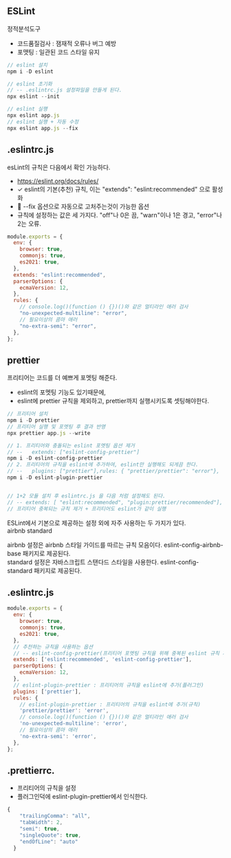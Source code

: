 
## ESLint

정적분석도구
- 코드품질검사 : 잼재적 오류나 버그 예방
- 포맷팅 : 일관된 코드 스타일 유지

```js
// eslint 설치
npm i -D eslint

// eslint 초기화 
// -- .eslintrc.js 설정파일을 만들게 된다.
npx eslint --init

// eslint 실행
npx eslint app.js
// eslint 실행 + 자동 수정
npx eslint app.js --fix
```

## .eslintrc.js
esLint의 규칙은 다음에서 확인 가능하다.
- https://eslint.org/docs/rules/
- ✓  eslint의 기본(추천) 규칙, 이는  "extends": "eslint:recommended" 으로 활성화
- 🔧 --fix 옵션으로 자동으로 고처주는것이 가능한 옵션  
- 규칙에 설정하는 값은 세 가지다. "off"나 0은 끔, "warn"이나 1은 경고, "error"나 2는 오류.   

```js
module.exports = {
  env: {
    browser: true,
    commonjs: true,
    es2021: true,
  },
  extends: "eslint:recommended",
  parserOptions: {
    ecmaVersion: 12,
  },
  rules: {
    // console.log()(function () {})()와 같은 멀티라인 애러 검사
    "no-unexpected-multiline": "error",
    // 필요이상의 콤마 애러
    "no-extra-semi": "error",
  },
};

```

## prettier

프리티어는 코드를 더 예쁘게 포멧팅 해준다.
- eslint의 포멧팅 기능도 있기때문에, 
- eslint에 prettier 규칙을 제외하고, prettier까지 실행시키도록 셋팅해야한다.

```js
// 프리티어 설치
npm i -D prettier
// 프리티어 실행 및 포멧팅 후 결과 반영
npx prettier app.js --write

// 1. 프리티어와 충돌되는 eslint 포멧팅 옵션 제거
// --   extends: ["eslint-config-prettier"]
npm i -D eslint-config-prettier
// 2. 프리티어의 규칙을 eslint에 추가하여, eslint만 실행해도 되게끔 한다. 
// --   plugins: ["prettier"],rules: { "prettier/prettier": "error"},
npm i -D eslint-plugin-prettier


// 1+2 모듈 설치 후 eslintrc.js 을 다음 처럼 설정해도 된다.
// -- extends: [ "eslint:recommended", "plugin:prettier/recommended"],
// 프리티어 중복되는 규칙 제거 + 프리티어도 eslint가 같이 실행  

```

ESLint에서 기본으로 제공하는 설정 외에 자주 사용하는 두 가지가 있다.  
    airbnb
    standard

    
airbnb 설정은 airbnb 스타일 가이드를 따르는 규칙 모음이다. eslint-config-airbnb-base 패키지로 제공된다.  
standard 설정은 자바스크립트 스탠다드 스타일을 사용한다. eslint-config-standard 패키지로 제공된다.  

## .eslintrc.js

```js
module.exports = {
  env: {
    browser: true,
    commonjs: true,
    es2021: true,
  },
  // 추천하는 규칙을 사용하는 옵션
  // -- eslint-config-prettier(프리티어 포멧팅 규칙을 위해 중복된 eslint 규칙 제거)
  extends: ['eslint:recommended', 'eslint-config-prettier'],
  parserOptions: {
    ecmaVersion: 12,
  },
  // eslint-plugin-prettier : 프리티어의 규칙을 eslint에 추가(플러그인)
  plugins: ['prettier'],
  rules: {
    // eslint-plugin-prettier : 프리티어의 규칙을 eslint에 추가(규칙)
    'prettier/prettier': 'error',
    // console.log()(function () {})()와 같은 멀티라인 애러 검사
    'no-unexpected-multiline': 'error',
    // 필요이상의 콤마 애러
    'no-extra-semi': 'error',
  },
};

```

## .prettierrc. 

- 프리티어의 규칙을 설정
- 플러그인덕에 eslint-plugin-prettier에서 인식한다.

```js
{
    "trailingComma": "all",
    "tabWidth": 2,
    "semi": true,
    "singleQuote": true,
    "endOfLine": "auto"
  }
```